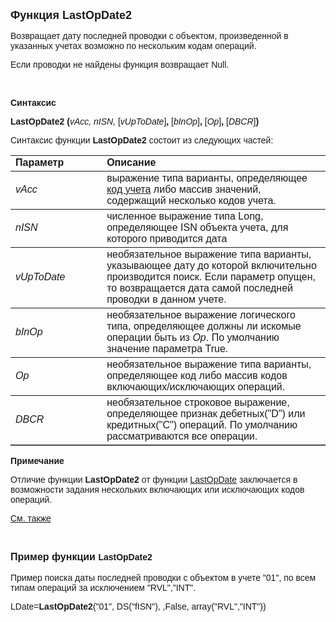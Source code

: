 <html>
<head>
<title>LastOpDate2</title>
</head>

<body>

<p><font size="4" face="Arial"><strong>Функция LastOpDate2</strong></font></p>

<p><font face="Arial">Возвращает дату последней проводки c объектом, 
произведенной в указанных учетах возможно по нескольким кодам операций.</font></p>

<p class="label"><font face="Arial">Если проводки не найдены функция 
возвращает Null.</font></p>

<p class="label">&nbsp;</p>

<p class="label"><font face="Arial"><b>Синтаксис</b></font></p>

<p><font face="Arial"><strong>LastOpDate2 (</strong><em>vAcc, nISN, </em>
[<em>vUpToDate</em>]<strong>,
</strong>[<em>bInOp</em>]<strong>, </strong>[<em>Op</em>]<strong>, </strong>[<em>DBCR</em>]<strong>)</strong></font></p>

<p><font face="Arial">Синтаксис функции <strong>LastOpDate2</strong>
состоит из следующих частей:</font></p>

<table border="1" cellPadding="5" cols="2" frame="below" rules="rows">
<TBODY>
  <tr vAlign="top">
    <td class="label" width="29%"><font face="Arial"><b>Параметр</b></font></td>
    <td class="label" width="71%"><font face="Arial"><strong>Описание</strong></font></td>
  </tr>
</TBODY>
  <tr>
    <td width="29%"><font face="Arial"><em>vAcc</em></font></td>
    <td width="71%"><font face="Arial">выражение типа варианты, 
	определяющее <a href="../../../Defs/Accounting.html">код учета</a>
    либо массив значений, содержащий несколько кодов учета.</font></td>
  </tr>
  <tr>
    <td width="29%"><font face="Arial"><em>nISN</em></font></td>
    <td width="71%"><font face="Arial">численное выражение типа Long, 
	определяющее ISN объекта учета, для которого приводится дата</font></td>
  </tr>
  <tr>
    <td width="29%"><font face="Arial"><em>vUpToDate</em></font></td>
    <td width="71%"><font face="Arial">необязательное выражение типа 
	варианты, указывающее дату до которой включительно производится поиск. Если 
	параметр опущен, то возвращается дата самой последней проводки в данном 
	учете.</font></td>
  </tr>
  <tr>
    <td width="29%"><em><font face="Arial">bInOp</font></em></td>
    <td width="71%"><font face="Arial">необязательное выражение 
	логического типа, определяющее должны ли искомые операции быть из <em>Op</em>. 
	По умолчанию значение параметра True.</font></td>
  </tr>
  <tr>
    <td width="29%"><font face="Arial"><em>Op</em></font></td>
    <td width="71%"><font face="Arial">необязательное выражение типа 
	варианты, определяющее код либо массив кодов включающих/исключающих 
	операций.</font></td>
  </tr>
  <tr>
    <td width="29%"><font face="Arial"><em>DBCR</em></font></td>
    <td width="71%"><font face="Arial">необязательное строковое 
	выражение, определяющее признак дебетных(&quot;D&quot;) или кредитных(&quot;C&quot;) операций. 
	По умолчанию рассматриваются все операции.</font></td>
  </tr>
</table>

<p class="label"><font face="Arial"><b>Примечание</b></font></p>

<p class="label"><font face="Arial">Отличие функции <strong>
LastOpDate2</strong>
от функции <a href="LastOpDate.html">LastOpDate</a> заключается в возможности 
задания нескольких включающих или исключающих кодов операций.</font></p>

<p class="label"><font face="Arial"><a href="LastOpDate.html">См. также</a></font></p>

<p class="label">&nbsp;</p>

<p><font face="Arial"><strong><font size="3">Пример функции </font>
LastOpDate2<br>
<br>
</strong>Пример поиска даты последней проводки с объектом в учете &quot;01&quot;, по всем 
типам операций за исключением &quot;RVL&quot;,&quot;INT&quot;.</font></p>

<p><font face="Arial">LDate=<strong>LastOpDate2</strong>(&quot;01&quot;, 
DS(&quot;fISN&quot;), ,False, array(&quot;RVL&quot;,&quot;INT&quot;))</font></p>
</body>
</html>
